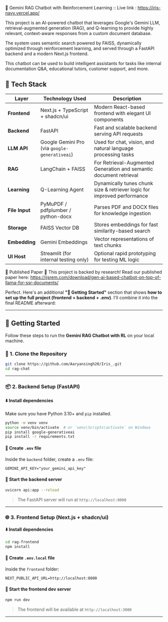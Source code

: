🧠 Gemini RAG Chatbot with Reinforcement Learning :: Live link : https://iris-navy.vercel.app/

This project is an AI-powered chatbot that leverages Google's Gemini LLM, retrieval-augmented generation (RAG), and Q-learning to provide highly relevant, context-aware responses from a custom document database.

The system uses semantic search powered by FAISS, dynamically optimized through reinforcement learning, and served through a FastAPI backend and a modern Next.js frontend.

This chatbot can be used to build intelligent assistants for tasks like internal documentation Q&A, educational tutors, customer support, and more.

## 🧰 Tech Stack

| Layer        | Technology Used                         | Description                                                                 |
|--------------|------------------------------------------|-----------------------------------------------------------------------------|
| **Frontend** | Next.js + TypeScript + shadcn/ui         | Modern React-based frontend with elegant UI components                     |
| **Backend**  | FastAPI                                   | Fast and scalable backend serving API requests                             |
| **LLM API**  | Google Gemini Pro (via `google-generativeai`) | Used for chat, vision, and natural language processing tasks                |
| **RAG**      | LangChain + FAISS                         | For Retrieval-Augmented Generation and semantic document retrieval         |
| **Learning** | Q-Learning Agent                          | Dynamically tunes chunk size & retriever logic for improved performance     |
| **File Input** | PyMuPDF / pdfplumber / python-docx     | Parses PDF and DOCX files for knowledge ingestion                          |
| **Storage**  | FAISS Vector DB                           | Stores embeddings for fast similarity-based search                         |
| **Embedding**| Gemini Embeddings                         | Vector representations of text chunks                                      |
| **UI Host**  | Streamlit (for internal testing only)     | Optional rapid prototyping for testing ML logic               

📄 Published Paper
📘 This project is backed by research!
Read our published paper here: https://ijsrem.com/download/gen-ai-based-chatbot-on-top-of-llama-for-ssr-documents/

Perfect. Here's an additional **"🚀 Getting Started"** section that shows **how to set up the full project (frontend + backend + .env)**. I'll combine it into the final README afterward:

---

## 🚀 Getting Started

Follow these steps to run the **Gemini RAG Chatbot with RL** on your local machine.

### 🔐 1. Clone the Repository

```bash
git clone https://github.com/Aaryansingh20/Iris_.git
cd rag-chat
```

---

### 📦 2. Backend Setup (FastAPI)

#### ⬇️ Install dependencies

Make sure you have Python 3.10+ and `pip` installed.

```bash
python -m venv venv
source venv/bin/activate  # or `venv\Scripts\activate` on Windows
pip install google-generativeai
pip install -r requirements.txt
```

#### 🔑 Create `.env` file

Inside the `backend` folder, create a `.env` file:

```env
GEMINI_API_KEY="your_gemini_api_key"

```

#### 🚀 Start the backend server

```bash
uvicorn api:app --reload
```

> The FastAPI server will run at `http://localhost:8000`

---

### 🌐 3. Frontend Setup (Next.js + shadcn/ui)

#### ⬇️ Install dependencies

```bash
cd rag-frontend
npm install
```

#### 🔑 Create `.env.local` file

Inside the `frontend` folder:

```env
NEXT_PUBLIC_API_URL=http://localhost:8000
```

#### 🏁 Start the frontend dev server

```bash
npm run dev
```

> The frontend will be available at `http://localhost:3000`

---
